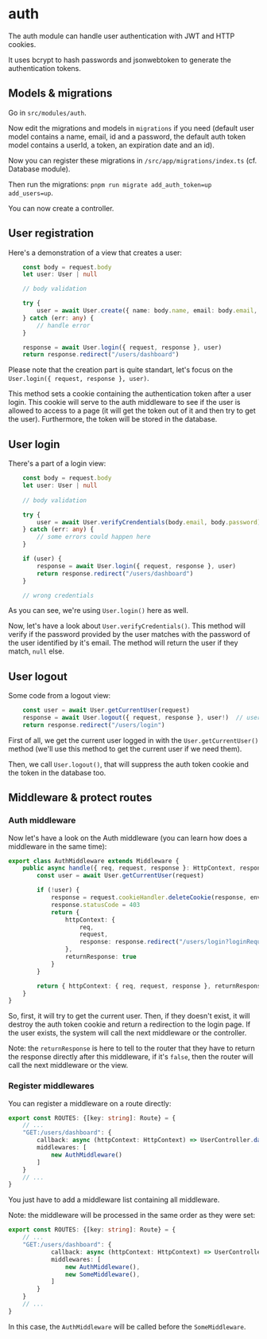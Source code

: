 # auth

The auth module can handle user authentication with JWT and HTTP cookies.

It uses bcrypt to hash passwords and jsonwebtoken to generate the authentication tokens.

## Models & migrations
Go in `src/modules/auth`.

Now edit the migrations and models in `migrations` if you need (default user model contains a name, email, id and a password, the default auth token model contains a userId, a token, an expiration date and an id).

Now you can register these migrations in `/src/app/migrations/index.ts` (cf. Database module).

Then run the migrations: `pnpm run migrate add_auth_token=up add_users=up`.

You can now create a controller.

## User registration

Here's a demonstration of a view that creates a user:
```ts
    const body = request.body
    let user: User | null

    // body validation

    try {
        user = await User.create({ name: body.name, email: body.email, password: body.password})
    } catch (err: any) {
        // handle error
    }

    response = await User.login({ request, response }, user)
    return response.redirect("/users/dashboard")
```

Please note that the creation part is quite standart, let's focus on the `User.login({ request, response }, user)`.

This method sets a cookie containing the authentication token after a user login. This cookie will serve to the auth middleware to see if the user is allowed to access to a page (it will get the token out of it and then try to get the user). Furthermore, the token will be stored in the database.

## User login

There's a part of a login view:
```ts
    const body = request.body
    let user: User | null
    
    // body validation

    try {
        user = await User.verifyCrendentials(body.email, body.password)
    } catch (err: any) {
        // some errors could happen here
    }

    if (user) {
        response = await User.login({ request, response }, user)
        return response.redirect("/users/dashboard")
    }

    // wrong credentials
```

As you can see, we're using `User.login()` here as well.

Now, let's have a look about `User.verifyCredentials()`. This method will verify if the password provided by the user matches with the password of the user identified by it's email. The method will return the user if they match, `null` else.


## User logout

Some code from a logout view:
```ts
    const user = await User.getCurrentUser(request)
    response = await User.logout({ request, response }, user!)  // user exists in all cases thanks to the middleware
    return response.redirect("/users/login")
```

First of all, we get the current user logged in with the `User.getCurrentUser()` method (we'll use this method to get the current user if we need them).

Then, we call `User.logout()`, that will suppress the auth token cookie and the token in the database too.

## Middleware & protect routes

### Auth middleware

Now let's have a look on the Auth middleware (you can learn how does a middleware in the same time):

```ts
export class AuthMiddleware extends Middleware {
    public async handle({ req, request, response }: HttpContext, response: Response) {
        const user = await User.getCurrentUser(request)

        if (!user) {
            response = request.cookieHandler.deleteCookie(response, env.AUTH_TOKEN_COOKIE_NAME)
            response.statusCode = 403
            return {
                httpContext: {
                    req,
                    request,
                    response: response.redirect("/users/login?loginRequired"),
                },
                returnResponse: true
            }
        }

        return { httpContext: { req, request, response }, returnResponse: false}
    }
}
```

So, first, it will try to get the current user. Then, if they doesn't exist, it will destroy the auth token cookie and return a redirection to the login page. If the user exists, the system will call the next middleware or the controller.

Note: the `returnResponse` is here to tell to the router that they have to return the response directly after this middleware, if it's `false`, then the router will call the next middleware or the view.

### Register middlewares

You can register a middleware on a route directly:

```ts
export const ROUTES: {[key: string]: Route} = {
    // ...
    "GET:/users/dashboard": {
        callback: async (httpContext: HttpContext) => UserController.dashboard(httpContext),
        middlewares: [
            new AuthMiddleware()
        ]
    }
    // ...
}
```

You just have to add a middleware list containing all middleware.

Note: the middleware will be processed in the same order as they were set:

```ts
export const ROUTES: {[key: string]: Route} = {
    // ...
    "GET:/users/dashboard": {
            callback: async (httpContext: HttpContext) => UserController.dashboard(httpContext),
            middlewares: [
                new AuthMiddleware(),
                new SomeMiddleware(),
            ]
        }
    }
    // ...
}
```

In this case, the `AuthMiddleware` will be called before the `SomeMiddleware`.
